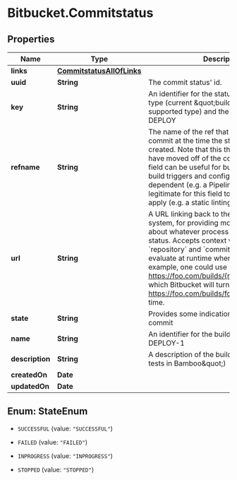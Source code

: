 # Bitbucket.Commitstatus

## Properties

Name | Type | Description | Notes
------------ | ------------- | ------------- | -------------
**links** | [**CommitstatusAllOfLinks**](CommitstatusAllOfLinks.md) |  | [optional] 
**uuid** | **String** | The commit status&#39; id. | [optional] 
**key** | **String** | An identifier for the status that&#39;s unique to         its type (current \&quot;build\&quot; is the only supported type) and the vendor,         e.g. BB-DEPLOY | [optional] 
**refname** | **String** |  The name of the ref that pointed to this commit at the time the status object was created. Note that this the ref may since have moved off of the commit. This optional field can be useful for build systems whose build triggers and configuration are branch-dependent (e.g. a Pipeline build). It is legitimate for this field to not be set, or even apply (e.g. a static linting job). | [optional] 
**url** | **String** | A URL linking back to the vendor or build system, for providing more information about whatever process produced this status. Accepts context variables &#x60;repository&#x60; and &#x60;commit&#x60; that Bitbucket will evaluate at runtime whenever at runtime. For example, one could use https://foo.com/builds/{repository.full_name} which Bitbucket will turn into https://foo.com/builds/foo/bar at render time. | [optional] 
**state** | **String** | Provides some indication of the status of this commit | [optional] 
**name** | **String** | An identifier for the build itself, e.g. BB-DEPLOY-1 | [optional] 
**description** | **String** | A description of the build (e.g. \&quot;Unit tests in Bamboo\&quot;) | [optional] 
**createdOn** | **Date** |  | [optional] 
**updatedOn** | **Date** |  | [optional] 



## Enum: StateEnum


* `SUCCESSFUL` (value: `"SUCCESSFUL"`)

* `FAILED` (value: `"FAILED"`)

* `INPROGRESS` (value: `"INPROGRESS"`)

* `STOPPED` (value: `"STOPPED"`)




